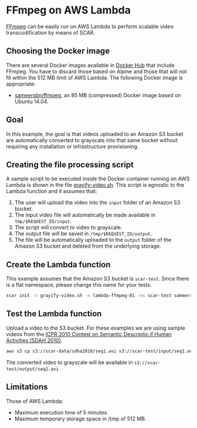 # FFmpeg on AWS Lambda

[FFmpeg](https://ffmpeg.org/) can be easily run on AWS Lambda to perform scalable video transcodification by means of SCAR.

## Choosing the Docker image

There are several Docker images available in [Docker Hub](https://hub.docker.com/search/?isAutomated=0&isOfficial=0&page=1&pullCount=0&q=ffmpeg&starCount=0) that include FFmpeg. You have to discard those based on Alpine and those that will not fit within the 512 MB limit of AWS Lambda. The following Docker image is appropriate:

* [sameersbn/ffmpeg](https://hub.docker.com/r/sameersbn/ffmpeg/), an 85 MB (compressed) Docker image based on Ubuntu 14.04.

## Goal

In this example, the goal is that videos uploaded to an Amazon S3 bucket are automatically converted to grayscale into that same bucket without requiring any installation or infrastructure provisioning.

## Creating the file processing script

A sample script to be executed inside the Docker container running on AWS Lambda is shown in the file [grayify-video.sh](grayify-video.sh). This script is agnostic to the Lambda function and it assumes that:

1. The user will upload the video into the `input` folder of an Amazon S3 bucket.
2. The input video file will automatically be made available in  `tmp/$REQUEST_ID/input`.
3. The script will convert to video to grayscale.
4. The output file will be saved in `/tmp/$REQUEST_ID/output`.
5. The file will be automatically uploaded to the `output` folder of the Amazon S3 bucket and deleted from the underlying storage.

## Create the Lambda function

This example assumes that the Amazon S3 bucket is `scar-test`. Since there is a flat namespace, please change this name for your tests.

```sh
scar init -s grayify-video.sh -n lambda-ffmpeg-01 -es scar-test sameersbn/ffmpeg
```

## Test the Lambda function

Upload a video to the S3 bucket. For these examples we are using sample videos from the [ICPR 2010 Contest on Semantic Descriptio if Human Activities (SDAH 2010)](http://cvrc.ece.utexas.edu/SDHA2010/Human_Interaction.html).

```sh
aws s3 cp s3://scar-data/sdha2010/seq1.avi s3://scar-test/input/seq1.avi
```

The converted video to grayscale will be available in `s3://scar-test/output/seq2.avi`.

## Limitations

Those of AWS Lambda:

* Maximum execution time of 5 minutes.
* Maximum temporary storage space in /tmp of 512 MB.
